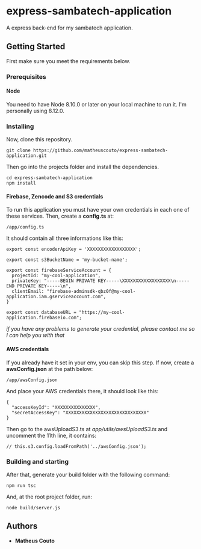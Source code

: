 # express-sambatech-application

A express back-end for my sambatech application.

## Getting Started

First make sure you meet the requirements below.

### Prerequisites

#### Node

You need to have Node 8.10.0 or later on your local machine to run it. I'm personally using 8.12.0.

### Installing

Now, clone this repository.

```
git clone https://github.com/matheuscouto/express-sambatech-application.git
```

Then go into the projects folder and install the dependencies.

```
cd express-sambatech-application
npm install
```

#### Firebase, Zencode and S3 credentials

To run this application you must have your own credentials in each one of these services. Then, create a **config.ts** at:

```
/app/config.ts
```

It should contain all three informations like this:


```
export const encoderApiKey = 'XXXXXXXXXXXXXXXXXX';

export const s3BucketName = 'my-bucket-name';

export const firebaseServiceAccount = {
  projectId: "my-cool-application",
  privateKey: "-----BEGIN PRIVATE KEY-----\XXXXXXXXXXXXXXXXXX\n-----END PRIVATE KEY-----\n",
  clientEmail: "firebase-adminsdk-qbz0f@my-cool-application.iam.gserviceaccount.com",
}

export const databaseURL = "https://my-cool-application.firebaseio.com";
```
_if you have any problems to generate your credential, please contact me so I can help you with that_

#### AWS credentials

If you already have it set in your env, you can skip this step. If now, create a **awsConfig.json** at the path below:

```
/app/awsConfig.json
```

And place your AWS credentials there, it should look like this:

```
{
  "accessKeyId": "XXXXXXXXXXXXXXX",
  "secretAccessKey": "XXXXXXXXXXXXXXXXXXXXXXXXXXXXXX"
}
```

Then go to the awsUploadS3.ts at _app/utils/awsUploadS3.ts_ and uncomment the 11th line, it contains:
```
// this.s3.config.loadFromPath('../awsConfig.json');
```

### Building and starting

After that, generate your build folder with the following command:

```
npm run tsc 
```

And, at the root project folder, run:

```
node build/server.js
```


## Authors

* **Matheus Couto**

